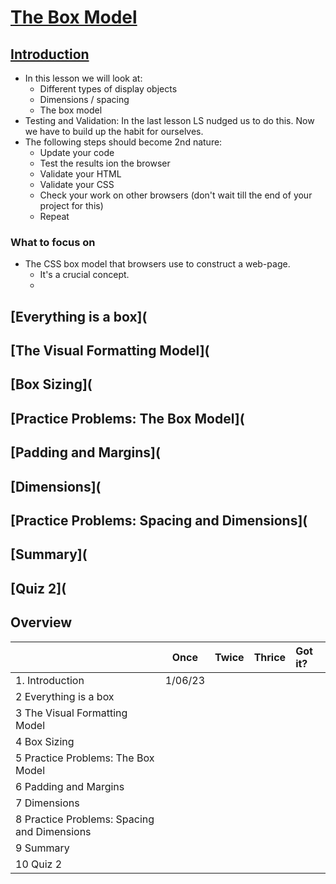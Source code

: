 # [The Box Model](https://launchschool.com/lessons/f039db62/assignments)

## [Introduction](https://launchschool.com/lessons/f039db62/assignments/70151955)

- In this lesson we will look at:
  - Different types of display objects
  - Dimensions / spacing
  - The box model
- Testing and Validation: In the last lesson LS nudged us to do this. Now we have to build up the habit for ourselves.
- The following steps should become 2nd nature:
  - Update your code
  - Test the results ion the browser
  - Validate your HTML
  - Validate your CSS
  - Check your work on other browsers (don't wait till the end of your project for this)
  - Repeat

### What to focus on

- The CSS box model that browsers use to construct a web-page. 
  - It's a crucial concept.
  - 

## [Everything is a box](
## [The Visual Formatting Model](
## [Box Sizing](
## [Practice Problems: The Box Model](
## [Padding and Margins](
## [Dimensions](
## [Practice Problems: Spacing and Dimensions](
## [Summary](
## [Quiz 2](
## Overview

|  | Once | Twice | Thrice | Got it?
| :--- | :---: | :---: | :---: | :--- |
|1. Introduction| 1/06/23 ||||
|2	Everything is a box|
|3 The Visual Formatting Model|
|4 Box Sizing|
|5 Practice Problems: The Box Model|
|6 Padding and Margins|
|7 Dimensions|
|8 Practice Problems: Spacing and Dimensions|
|9 Summary|
|10 Quiz 2|
